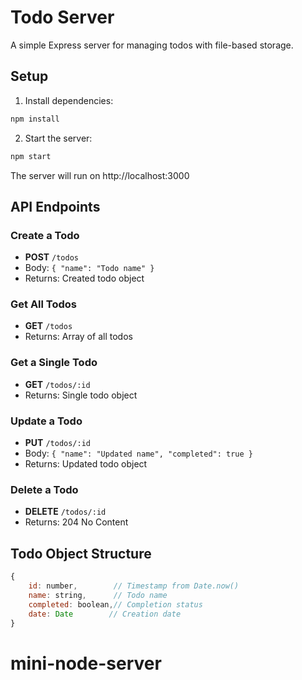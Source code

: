 # Todo Server

A simple Express server for managing todos with file-based storage.

## Setup

1. Install dependencies:

```bash
npm install
```

2. Start the server:

```bash
npm start
```

The server will run on http://localhost:3000

## API Endpoints

### Create a Todo

-  **POST** `/todos`
-  Body: `{ "name": "Todo name" }`
-  Returns: Created todo object

### Get All Todos

-  **GET** `/todos`
-  Returns: Array of all todos

### Get a Single Todo

-  **GET** `/todos/:id`
-  Returns: Single todo object

### Update a Todo

-  **PUT** `/todos/:id`
-  Body: `{ "name": "Updated name", "completed": true }`
-  Returns: Updated todo object

### Delete a Todo

-  **DELETE** `/todos/:id`
-  Returns: 204 No Content

## Todo Object Structure

```javascript
{
    id: number,        // Timestamp from Date.now()
    name: string,      // Todo name
    completed: boolean,// Completion status
    date: Date        // Creation date
}
```
# mini-node-server
